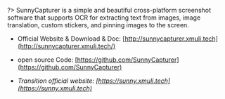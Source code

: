 ?> SunnyCapturer is a simple and beautiful cross-platform screenshot software that supports OCR for extracting text from images, image translation, custom stickers, and pinning images to the screen.



- Official Website & Download  & Doc: [http://sunnycapturer.xmuli.tech](http://sunnycapturer.xmuli.tech/)
- open source Code: [https://github.com/SunnyCapturer](https://github.com/SunnyCapturer)



- *Transition official website: [https://sunny.xmuli.tech](https://sunny.xmuli.tech)*
